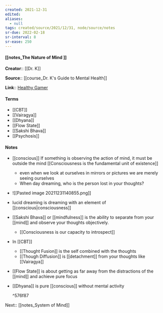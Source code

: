 ```yaml
---
created: 2021-12-31 
edited: 
aliases:
  - null
tags: created/source/2021/12/31, node/source/notes
sr-due: 2022-02-18
sr-interval: 8
sr-ease: 250
---
```


#### [[notes_The Nature of Mind ]]

**Creator**:: [[Dr. K]]
 
**Source**:: [[course_Dr. K's Guide to Mental Health]]

**Link**:: [Healthy Gamer](https://coaching.healthygamer.gg/guide/lessons/the-nature-of-mind)

#### Terms
- [[CBT]]
- [[Vairagya]]
- [[Dhyana]]
- [[Flow State]]
- [[Sakshi Bhava]]
- [[Psychosis]]

#### Notes
- [[conscious]] If something is observing the action of mind, it must be outside the mind [[Consciousness is the fundamental unit of existence]]
	- even when we look at ourselves in mirrors or pictures we are merely seeing ourselves
	- When day dreaming, who is the person lost in your thoughts? 
- ![[Pasted image 20211231140855.png]]
- lucid dreaming is dreaming with an element of [[conscious|consciousness]]
- [[Sakshi Bhava]] or [[mindfulness]] is the ability to separate from your [[mind]] and observe your thoughts objectively. 
	- [[Consciousness is our capacity to introspect]]
- In [[CBT]]
	- [[Thought Fusion]] is the self combined with the thoughts
	- [[Though Diffusion]] is [[detachment]] from your thoughts like [[Vairagya]]
- [[Flow State]] is about getting as far away from the distractions of the [[mind]] and achieve pure focus
- [[Dhyana]] is pure [[conscious]] without mental activity

  ^576f87

 Next:: [[notes_System of Mind]]